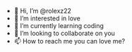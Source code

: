 - 👋 Hi, I’m @rolexz22
- 👀 I’m interested in love
- 🌱 I’m currently learning coding
- 💞️ I’m looking to collaborate on you
- 📫 How to reach me you can love me?

<!---
rolexz22/rolexz22 is a ✨ special ✨ repository because its `README.md` (this file) appears on your GitHub profile.
You can click the Preview link to take a look at your changes.
--->
